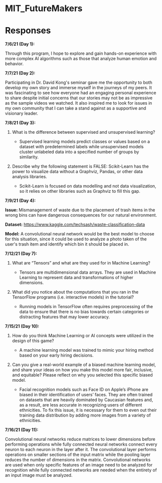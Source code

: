# MIT_FutureMakers

# Responses

**7/6/21 (Day 1):**

  Through this program, I hope to explore and gain hands-on experience with more complex AI algorithms such as those that analyze human emotion and behavior.

**7/7/21 (Day 2):**

  Participating in Dr. David Kong's seminar gave me the opportunity to both develop my own story and immerse myself in the journeys of my peers. It was fascinating to see how everyone had an engaging personal experience to share despite initial concerns that our stories may not be as impressive as the sample videos we watched. It also inspired me to look for issues in my own community that I can take a stand against as a supportive and visionary leader.
  
**7/8/21 (Day 3):**

  1) What is the difference between supervised and unsupervised learning?
      - Supervised learning models predict classes or values based on a dataset with predetermined labels while unsupervised models cluster unlabeled data into a specified number of groups by similarity.

  2) Describe why the following statement is FALSE: Scikit-Learn has the power to visualize data without a Graphviz, Pandas, or other data analysis libraries.
      - Scikit-Learn is focused on data modelling and not data visualization, so it relies on other libraries such as Graphviz to fill this gap.

**7/9/21 (Day 4):**

  **Issue:** Mismanagement of waste due to the placement of trash items in the wrong bins can have dangerous consequences for our natural environment.
  
  **Dataset:** https://www.kaggle.com/techsash/waste-classification-data
  
  **Model:** A convolutional neural network would be the best model to choose for this situation, since it could be used to analyze a photo taken of the user's trash item and identify which bin it should be placed in.

**7/12/21 (Day 7):**

  1) What are “Tensors” and what are they used for in Machine Learning?
      - Tensors are multidimensional data arrays. They are used in Machine Learning to represent data and transformations of higher dimensions.

  2) What did you notice about the computations that you ran in the TensorFlow programs (i.e. interactive models) in the tutorial?
      - Running models in TensorFlow often requires preprocessing of the data to ensure that there is no bias towards certain categories or distracting features that may lower accuracy.

**7/15/21 (Day 10):**
  1) How do you think Machine Learning or AI concepts were utilized in the design of this game?

     - A machine learning model was trained to mimic your hiring method based on your early hiring decisions.

  2) Can you give a real-world example of a biased machine learning model, and share your ideas on how you make this model more fair, inclusive, and equitable? Please reflect on why you selected this specific biased model.

     - Facial recognition models such as Face ID on Apple’s iPhone are biased in their identification of users’ faces. They are often trained on datasets that are heavily dominated by Caucasian features and, as a result, are less accurate in recognizing users of different ethnicities. To fix this issue, it is necessary for them to even out their training data distribution by adding more images from a variety of ethnicities.


**7/16/21 (Day 11):**

  Convolutional neural networks reduce matrices to lower dimensions before performing operations while fully connected neural networks connect every neuron to each neuron in the layer after it. The convolutional layer performs operations on smaller sections of the input matrix while the pooling layer reduces the number of dimensions in the matrix. Convolutional networks are used when only specific features of an image need to be analyzed for recognition while fully connected networks are needed when the entirety of an input image must be analyzed.
